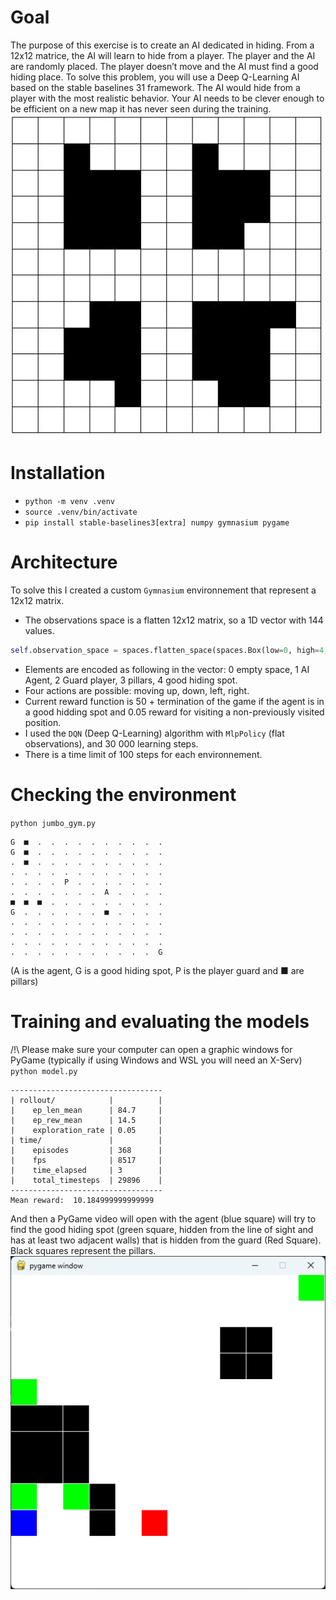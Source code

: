 # Goal

The purpose of this exercise is to create an AI dedicated in hiding. From a 12x12 matrice, the AI will learn to hide from a player. The player and the AI are randomly placed. The player doesn’t move and the AI must find a good hiding place. To solve this problem, you will use a Deep Q-Learning AI based on the stable baselines 31 framework. The AI would hide from a player with the most realistic behavior. Your AI needs to be clever enough to be efficient on a new map it has never seen during the training.  
![maze1](assets/image.png)

# Installation

- `python -m venv .venv`
- `source .venv/bin/activate`
- `pip install stable-baselines3[extra] numpy gymnasium pygame`

# Architecture

To solve this I created a custom `Gymnasium` environnement that represent a 12x12 matrix.

- The observations space is a flatten 12x12 matrix, so a 1D vector with 144 values.

```python
self.observation_space = spaces.flatten_space(spaces.Box(low=0, high=4, shape=(MATRIX_SIZE, MATRIX_SIZE), dtype=np.uint8))
```

- Elements are encoded as following in the vector: 0 empty space, 1 AI Agent, 2 Guard player, 3 pillars, 4 good hiding spot.
- Four actions are possible: moving up, down, left, right.
- Current reward function is 50 + termination of the game if the agent is in a good hidding spot and 0.05 reward for visiting a non-previously visited position.
- I used the `DQN` (Deep Q-Learning) algorithm with `MlpPolicy` (flat observations), and 30 000 learning steps.
- There is a time limit of 100 steps for each environnement.

# Checking the environment

`python jumbo_gym.py`

```
G  ■  .  .  .  .  .  .  .  .  .  .
G  ■  .  .  .  .  .  .  .  .  .  .
.  ■  .  .  .  .  .  .  .  .  .  .
.  .  .  .  .  .  .  .  .  .  .  .
.  .  .  .  P  .  .  .  .  .  .  .
.  .  .  .  .  .  .  A  .  .  .  .
■  ■  ■  .  .  .  .  .  .  .  .  .
G  .  .  .  .  .  .  ■  .  .  .  .
.  .  .  .  .  .  .  .  .  .  .  .
.  .  .  .  .  .  .  .  .  .  .  .
.  .  .  .  .  .  .  .  .  .  .  .
.  .  .  .  .  .  .  .  .  .  .  G
```

(A is the agent, G is a good hiding spot, P is the player guard and ■ are pillars)

# Training and evaluating the models

/!\ Please make sure your computer can open a graphic windows for PyGame (typically if using Windows and WSL you will need an X-Serv)  
`python model.py`

```
----------------------------------
| rollout/            |          |
|    ep_len_mean      | 84.7     |
|    ep_rew_mean      | 14.5     |
|    exploration_rate | 0.05     |
| time/               |          |
|    episodes         | 368      |
|    fps              | 8517     |
|    time_elapsed     | 3        |
|    total_timesteps  | 29896    |
----------------------------------
Mean reward:  10.184999999999999
```

And then a PyGame video will open with the agent (blue square) will try to find the good hiding spot (green square, hidden from the line of sight and has at least two adjacent walls) that is hidden from the guard (Red Square). Black squares represent the pillars.  
![Alt text](assets/image2.png)

